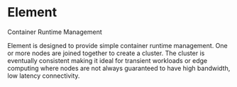 # Element
Container Runtime Management

Element is designed to provide simple container runtime management.  One
or more nodes are joined together to create a cluster.  The cluster
is eventually consistent making it ideal for transient workloads or edge
computing where nodes are not always guaranteed to have high bandwidth, low
latency connectivity.
